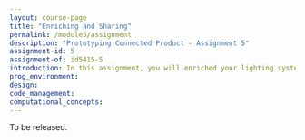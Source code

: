 ```yaml
---
layout: course-page
title: "Enriching and Sharing"
permalink: /module5/assignment
description: "Prototyping Connected Product - Assignment 5"
assignment-id: 5
assignment-of: id5415-5
introduction: In this assignment, you will enriched your lighting system with external web services and open it up for external access.
prog_environment: 
design: 
code_management: 
computational_concepts: 
---
```


To be released.